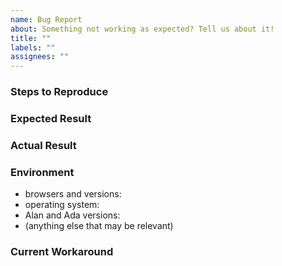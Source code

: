 ```yaml
---
name: Bug Report
about: Something not working as expected? Tell us about it!
title: ""
labels: ""
assignees: ""
---
```


<!-- ::: IMPORTANT NOTE :::

Hi, this is the Alan and Ada development team. Please take a moment to read the instructions below:

Please ask any questions you have in our forum: https://github.com/WimYedema/alan-and-ada/discussions

Please wait to file a Github issue until after you've read through and understand the contributing guidelines. If you're not sure if you should submit an issue, ask your question in the forum linked above.
https://github.com/WimYedema/alan-and-ada/blob/master/.github/CONTRIBUTING.md#reporting-bugs
-->

<!-- Please follow the format below to make it easier for us to help you -->
<!-- Add relevant pictures/gifs as appropriate -->

### Steps to Reproduce

<!-- Detailed steps for reproducing the problem -->
<!-- If possible, please include a self-contained code snippet that demonstrates the problem -->

### Expected Result

<!-- What you expected to happen -->

### Actual Result

<!-- What happened instead -->

### Environment

<!-- Please fill out these fields -->

- browsers and versions: <!-- e.x. Chrome (50.0.2883.87), Firefox (50.1.0), Edge (38.14393.0.0), etc. -->
- operating system: <!-- What OS are you using? -->
- Alan and Ada versions: <!-- which version(s) of Alan and Ada contain the bug?-->
- (anything else that may be relevant) <!-- Are there versions of Alan and Ada that don't contain the bug?, etc. -->

### Current Workaround

<!-- If you have determined a workaround for this issue, please detail it here -->
